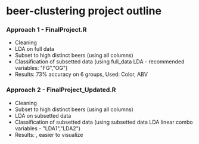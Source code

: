 # beer-clustering project outline

### Approach 1 - FinalProject.R
* Cleaning
* LDA on full data
* Subset to high distinct beers (using all columns)
* Classification of subsetted data (using full_data LDA - recommended variables: "FG","OG")
* Results: 73% accuracy on 6 groups, Used: Color, ABV

### Approach 2 - FinalProject_Updated.R
* Cleaning
* Subset to high distinct beers (using all columns)
* LDA on subsetted data
* Classification of subsetted data (using subsetted data LDA linear combo variables - "LDA1","LDA2")
* Results:          , easier to visualize
